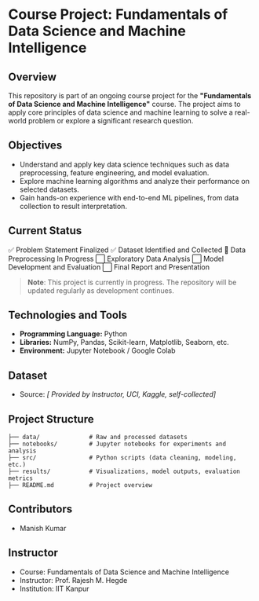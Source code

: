 # Course Project: Fundamentals of Data Science and Machine Intelligence

## Overview

This repository is part of an ongoing course project for the **"Fundamentals of Data Science and Machine Intelligence"** course. The project aims to apply core principles of data science and machine learning to solve a real-world problem or explore a significant research question.

## Objectives

* Understand and apply key data science techniques such as data preprocessing, feature engineering, and model evaluation.
* Explore machine learning algorithms and analyze their performance on selected datasets.
* Gain hands-on experience with end-to-end ML pipelines, from data collection to result interpretation.

## Current Status

✅ Problem Statement Finalized
✅ Dataset Identified and Collected
🔄 Data Preprocessing In Progress
⬜ Exploratory Data Analysis
⬜ Model Development and Evaluation
⬜ Final Report and Presentation

> **Note**: This project is currently in progress. The repository will be updated regularly as development continues.

## Technologies and Tools

* **Programming Language:** Python
* **Libraries:** NumPy, Pandas, Scikit-learn, Matplotlib, Seaborn, etc.
* **Environment:** Jupyter Notebook / Google Colab

## Dataset

* Source: *\[ Provided by Instructor, UCI, Kaggle, self-collected]*

## Project Structure

```
├── data/              # Raw and processed datasets
├── notebooks/         # Jupyter notebooks for experiments and analysis
├── src/               # Python scripts (data cleaning, modeling, etc.)
├── results/           # Visualizations, model outputs, evaluation metrics
├── README.md          # Project overview
```

## Contributors

* Manish Kumar

## Instructor

* Course: Fundamentals of Data Science and Machine Intelligence
* Instructor: Prof. Rajesh M. Hegde
* Institution: IIT Kanpur
